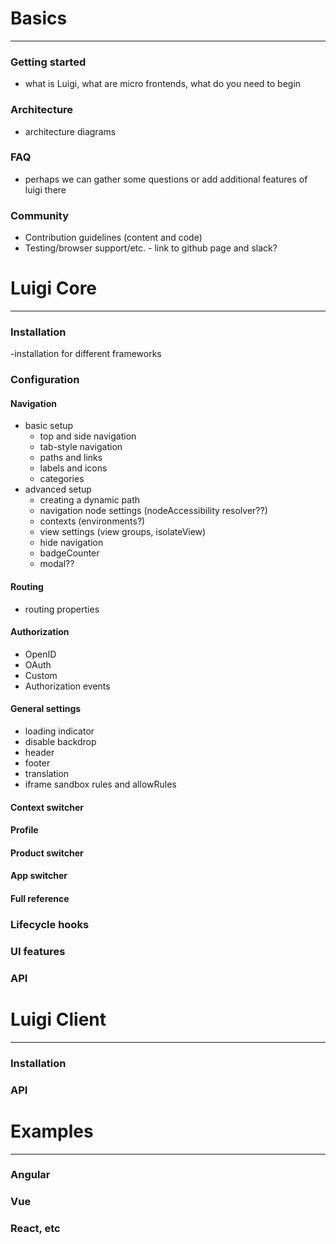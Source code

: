 # Basics
-----
### Getting started
- what is Luigi, what are micro frontends, what do you need to begin 

### Architecture
- architecture diagrams 

### FAQ 
- perhaps we can gather some questions or add additional features of luigi there

### Community 
- Contribution guidelines (content and code) 
- Testing/browser support/etc. - link to github page and slack? 

# Luigi Core
------

### Installation
-installation for different frameworks

### Configuration

#### Navigation 
- basic setup
    - top and side navigation
    - tab-style navigation
    - paths and links 
    - labels and icons 
    - categories 
- advanced setup
    - creating a dynamic path
    - navigation node settings  (nodeAccessibility resolver??)
    - contexts (environments?)
    - view settings (view groups, isolateView)
    - hide navigation 
    - badgeCounter
    - modal??

#### Routing
- routing properties 

#### Authorization
- OpenID
- OAuth
- Custom
- Authorization events 

#### General settings
- loading indicator 
- disable backdrop
- header
- footer
- translation 
- iframe sandbox rules and allowRules

#### Context switcher 

#### Profile

#### Product switcher 

#### App switcher 

#### Full reference 

### Lifecycle hooks 

### UI features

### API 

# Luigi Client

-------

### Installation

### API 

# Examples

-------

### Angular

### Vue 

### React, etc
